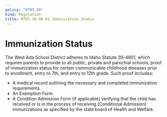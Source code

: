 ```yaml
---
policy: "0703.30"
kind: Regulation
title: 0703.30-AR-01 Immunization Status
---
```


# Immunization Status

The West Ada School District adheres to Idaho Statute 39-4801, which requires parents to provide to all public, private and parochial schools, proof of immunization status for certain communicable childhood diseases prior to enrollment, entry to 7th, and entry to 12th grade. Such proof includes:

- A medical record outlining the necessary and completed immunization requirements.
- An Exemption Form
- A Condition Admission Form (if applicable) verifying that the child has received or is in the process of receiving (Conditional Admission) immunizations as specified by the state board of Health and Welfare.
